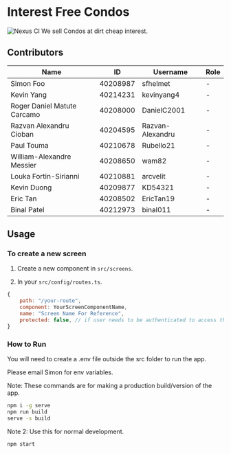 # Interest Free Condos
![Nexus CI](https://github.com/sfhelmet/InterestFreeCondos/actions/workflows/node.js.yml/badge.svg)
We sell Condos at dirt cheap interest.

## Contributors

|               Name           |     ID    | Username         | Role |
| ---------------------------- | --------- | ---------------- | ---- |
| Simon Foo                    | 40208987  | sfhelmet         | - |
| Kevin Yang                   | 40214231  | kevinyang4       | - |
| Roger Daniel Matute Carcamo  | 40208000  | DanielC2001      | - |
| Razvan Alexandru Cioban      | 40204595  | Razvan-Alexandru | - |
| Paul Touma                   | 40210678  | Rubello21        | - |
| William-Alexandre Messier    | 40208650  | wam82            | - |
| Louka Fortin-Sirianni        | 40210881  | arcvelit         | - |
| Kevin Duong                  | 40209877  | KD54321          | - |
| Eric Tan                     | 40208502  | EricTan19        | - |
| Binal Patel                  | 40212973  | binal011         | - |

## Usage

### To create a new screen

1. Create a new component in `src/screens`.

2. In your `src/config/routes.ts`.

```js
{
    path: "/your-route",
    component: YourScreenComponentName,
    name: "Screen Name For Reference",
    protected: false, // if user needs to be authenticated to access this screen
}
```

### How to Run
You will need to create a .env file outside the src folder to run the app.

Please email Simon for env variables.

Note: These commands are for making a production build/version of the app.
```bash
npm i -g serve
npm run build
serve -s build
```

Note 2: Use this for normal development.
```bash
npm start
```
